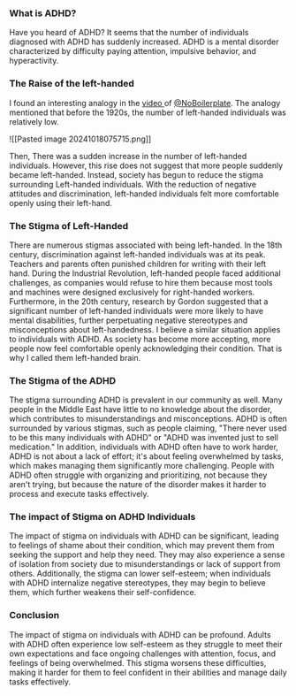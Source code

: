 ### What is ADHD?
Have you heard of ADHD? It seems that the number of individuals diagnosed with ADHD has suddenly increased. ADHD is a mental disorder characterized by difficulty paying attention, impulsive behavior, and hyperactivity. 


### The Raise of the left-handed
I found an interesting analogy in the [video ](https://www.youtube.com/watch?v=Ck9FMtIGVxQ)of [@NoBoilerplate](https://www.youtube.com/@NoBoilerplate). The analogy mentioned that before the 1920s, the number of left-handed individuals was relatively low. 

![[Pasted image 20241018075715.png]]

Then, There was a sudden increase in the number of left-handed individuals. However, this rise does not suggest that more people suddenly became left-handed. Instead, society has begun to reduce the stigma surrounding Left-handed individuals. With the reduction of negative attitudes and discrimination, left-handed individuals felt more comfortable openly using their left-hand.

### The Stigma of Left-Handed

There are numerous stigmas associated with being left-handed. In the 18th century, discrimination against left-handed individuals was at its peak. Teachers and parents often punished children for writing with their left hand. During the Industrial Revolution, left-handed people faced additional challenges, as companies would refuse to hire them because most tools and machines were designed exclusively for right-handed workers. Furthermore, in the 20th century, research by Gordon suggested that a significant number of left-handed individuals were more likely to have mental disabilities, further perpetuating negative stereotypes and misconceptions about left-handedness. I believe a similar situation applies to individuals with ADHD. As society has become more accepting, more people now feel comfortable openly acknowledging their condition. That is why I called them left-handed brain.

### The Stigma of the ADHD

The stigma surrounding ADHD is prevalent in our community as well. Many people in the Middle East have little to no knowledge about the disorder, which contributes to misunderstandings and misconceptions. ADHD is often surrounded by various stigmas, such as people claiming, "There never used to be this many individuals with ADHD" or "ADHD was invented just to sell medication." In addition, individuals with ADHD often have to work harder, ADHD is not about a lack of effort; it's about feeling overwhelmed by tasks, which makes managing them significantly more challenging. People with ADHD often struggle with organizing and prioritizing, not because they aren't trying, but because the nature of the disorder makes it harder to process and execute tasks effectively.

### The impact of Stigma on ADHD Individuals

The impact of stigma on individuals with ADHD can be significant, leading to feelings of shame about their condition, which may prevent them from seeking the support and help they need. They may also experience a sense of isolation from society due to misunderstandings or lack of support from others. Additionally, the stigma can lower self-esteem; when individuals with ADHD internalize negative stereotypes, they may begin to believe them, which further weakens their self-confidence.

### Conclusion

The impact of stigma on individuals with ADHD can be profound. Adults with ADHD often experience low self-esteem as they struggle to meet their own expectations and face ongoing challenges with attention, focus, and feelings of being overwhelmed. This stigma worsens these difficulties, making it harder for them to feel confident in their abilities and manage daily tasks effectively.
